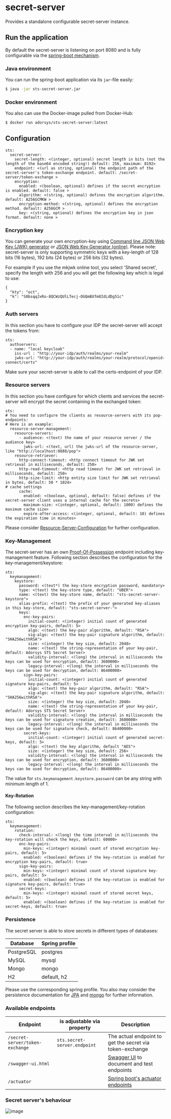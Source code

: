 # secret-server

Provides a standalone configurable secret-server instance.

## Run the application

By default the secret-server is listening on port 8080 and is fully configurable via the [spring-boot mechanism](https://docs.spring.io/spring-boot/docs/current/reference/html/boot-features-external-config.html).

### Java environment

You can run the spring-boot application via its `jar`-file easily:
```bash
$ java -jar sts-secret-server.jar
```

### Docker environment

You also can use the Docker-image pulled from Docker-Hub:

```bash
$ docker run adorsys/sts-secret-server:latest
```

## Configuration

```
sts:
  secret-server:
    secret-length: <(integer, optional) secret length in bits (not the length of the base64 encoded string!) default: 256, maximum: 8192>
    endpoint: <(url as string, optional) the endpoint path of the secret-server's token-exchange endpoint. default: /secret-server/token-exchange >
    encryption:
      enabled: <(boolean, optional) defines if the secret encryption is enabled. default: false >
      algorithm: <(string, optional) defines the encryption algorithm. default: A256GCMKW >
      encryption-method: <(string, optional) defines the encryption method. default: A256GCM >
      key: <(string, optional) defines the encryption key in json format. default: none >
```

### Encryption key

You can generate your own encryption-key using [Command line JSON Web Key (JWK) generator](https://connect2id.com/products/nimbus-jose-jwt/generator) or [JSON Web Key Generator (online)](https://mkjwk.org/).
Please note: secret-server is only supporting symmetric keys with a key-length of 128 bits (16 bytes), 192 bits (24 bytes) or 256 bits (32 bytes).

For example if you use the mkjwk online tool, you select 'Shared secret', specify the length with 256 and you will get the following key which is legal to use:

```
{
  "kty": "oct",
  "k": "S0bsqqJxRo-8QCWzQUlLTecj-OGQmBXfm8IdLdDg51c"
}
```

### Auth servers

In this section you have to configure your IDP the secret-server will accept the tokens from:

```
sts:
  authservers:
  - name: "local keycloak"
    iss-url : "http://your-idp/auth/realms/your-realm"
    jwks-url: "http://your-idp/auth/realms/your-realm/protocol/openid-connect/certs"

```

Make sure your secret-server is able to call the certs-endpoint of your IDP.

### Resource servers

In this section you have configure for which clients and services the secret-server will encrypt the secret containing in the exchanged token:

```
sts:
# You need to configure the clients as resource-servers with its pop-endpoints:
# Here is an example:
  resource-server-management:
    resource-servers:
      - audience: <(text) the name of your resource server / the audience key>
        jwks-url: <(text, url) the jwks-url of the resource-server, like "http://localhost:8888/pop">
    resource-retriever:
      http-connect-timeout: <http connect timeout for JWK set retrieval in milliseconds, default: 250>
      http-read-timeout: <http read timeout for JWK set retrieval in milliseconds, default: 250>
      http-size-limit: <http entity size limit for JWK set retrieval in bytes, default: 50 * 1024>
# cache settings
      cache:
        enabled: <(boolean, optional, default: false) defines if the secret-server client uses a internal cache for the secrets>
        maximum-size: <(integer, optional, default: 1000) defines the maximum cache size>
        expire-after-access: <(integer, optional, default: 10) defines the expiration time in minutes>
```

Please consider [Resource-Server-Configuration](https://github.com/adorsys/secure-token-service#resource-server-configuration) for further configuration.

### Key-Management

The secret-server has an own [Proof-Of-Possession](https://github.com/adorsys/secure-token-service#proof-of-possession) endpoint including key-management feature.
Following section describes the configuration for the key-management/keystore:

```
sts:
  keymanagement:
    keystore:
      password: <(text*) the key-store encryption password, mandatory>
      type: <(text) the key-store type, default: "UBER">
      name: <(text) the key-store name, default: "sts-secret-server-keystore">
      alias-prefix: <(text) the prefix of your generated key-aliases in this key-store, default: "sts-secret-server-">
      keys:
        enc-key-pairs:
          initial-count: <(integer) initial count of generated encryption key-pairs, default: 5>
          algo: <(text) the key-pair algorithm, default: "RSA">
          sig-algo: <(text) the key-pair signature algorithm, default: "SHA256withRSA">
          size: <(integer) the key size, default: 2048>
          name: <(text) the string-representation of your key-pair, default: Adorsys STS Secret Server>
          validity-interval: <(long) the interval in milliseconds the keys can be used for encryption, default: 3600000>
          legacy-interval: <(long) the interval in milliseconds the keys can be used for decryption, default: 86400000>
        sign-key-pairs:
          initial-count: <(integer) initial count of generated signature key-pairs, default: 5>
          algo: <(text) the key-pair algorithm, default: "RSA">
          sig-algo: <(text) the key-pair signature algorithm, default: "SHA256withRSA">
          size: <(integer) the key size, default: 2048>
          name: <(text) the string-representation of your key-pair, default: Adorsys STS Secret Server>
          validity-interval: <(long) the interval in milliseconds the keys can be used for signature creation, default: 3600000>
          legacy-interval: <(long) the interval in milliseconds the keys can be used for signature check, default: 86400000>
        secret-keys:
          initial-count: <(integer) initial count of generated secret-keys, default: 5>
          algo: <(text) the key algorithm, default "AES">
          size: <(integer) the key size, default: 256>
          validity-interval: <(long) the interval in milliseconds the keys can be used for encryption, default: 3600000>
          legacy-interval: <(long) the interval in milliseconds the keys can be used for decryption, default: 86400000>
```

The value for `sts.keymanagement.keystore.password` can be any string with minimum length of 1.

#### Key-Rotation

The following section describes the key-management/key-rotation configuration:

```
sts:
  keymanagement:
    rotation:
      check-interval: <(long) the time interval in milliseconds the key-rotation will check the keys, default: 60000>
      enc-key-pairs:
        min-keys: <(integer) minimal count of stored encryption key-pairs, default: 5>
        enabled: <(boolean) defines if the key-rotation is enabled for encryption key-pairs, default: true>
      sign-key-pairs:
        min-keys: <(integer) minimal count of stored signature key-pairs, default: 5>
        enabled: <(boolean) defines if the key-rotation is enabled for signature key-pairs, default: true>
      secret-keys:
        min-keys: <(integer) minimal count of stored secret keys, default: 5>
        enabled: <(boolean) defines if the key-rotation is enabled for secret-keys, default: true>
```

### Persistence

The secret server is able to store secrets in different types of databases:

| Database | Spring profile |
|----------|----------------|
| PostgreSQL | postgres     |
| MySQL      | mysql        |
| Mongo      | mongo        |
| H2         | default, h2  |

Please use the corresponding spring profile.
You also may consider the persistence documentation for [JPA](https://github.com/adorsys/secure-token-service/tree/master/sts-persistence-jpa#sts-persistence-jpa) and [mongo](https://github.com/adorsys/secure-token-service/tree/master/sts-persistence-mongo#sts-persistence-mongo) for further information.

### Available endpoints

| Endpoint | is adjustable via property | Description |
|----------|----------------------------|-------------|
| `/secret-server/token-exchange` | `sts.secret-server.endpoint` | The actual endpoint to get the secret via token-exchange |
| `/swagger-ui.html`              | | [Swagger UI](https://swagger.io/tools/swagger-ui/) to document and test endpoints |
| `/actuator`                     | | [Spring boot's actuator endpoints](https://docs.spring.io/spring-boot/docs/current/reference/html/production-ready-endpoints.html) |

### Secret server's behaviour

![image](doc/secret-server.draw.io.png)
